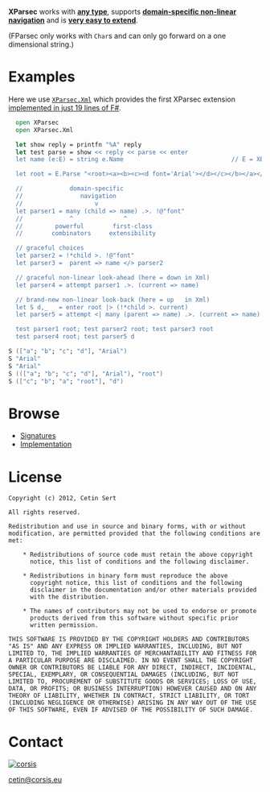 **XParsec** works with [**any type**](https://github.com/corsis/XParsec/blob/0284b134a566ad2470d39a71fb94d7f4cbac0bdb/XParsec.fsi#L26), supports **[domain-specific non-linear navigation](https://github.com/corsis/XParsec/blob/0284b134a566ad2470d39a71fb94d7f4cbac0bdb/XParsec.fsi#L88)** and is [**very easy to extend**](https://github.com/corsis/XParsec/blob/0284b134a566ad2470d39a71fb94d7f4cbac0bdb/XParsec.fs#L102).

(FParsec only works with `Char`s and can only go forward on a one dimensional string.)

# Examples

Here we use [`XParsec.Xml`](https://github.com/corsis/XParsec/blob/0284b134a566ad2470d39a71fb94d7f4cbac0bdb/XParsec.fsi#L61) which provides the first XParsec extension [implemented in just 19 lines of F#](https://github.com/corsis/XParsec/blob/0284b134a566ad2470d39a71fb94d7f4cbac0bdb/XParsec.fs#L102).

```fsharp
  open XParsec
  open XParsec.Xml

  let show reply = printfn "%A" reply
  let test parse = show << reply << parse << enter
  let name (e:E) = string e.Name                              // E = XElement

  let root = E.Parse "<root><a><b><c><d font='Arial'></d></c></b></a></root>"

  //             domain-specific
  //                navigation
  //                    v
  let parser1 = many (child => name) .>. !@"font"
  //             ^              ^
  //         powerful        first-class
  //        combinators     extensibility

  // graceful choices
  let parser2 = !*child >. !@"font"
  let parser3 =  parent => name </> parser2

  // graceful non-linear look-ahead (here = down in Xml)
  let parser4 = attempt parser1 .>. (current => name)

  // brand-new non-linear look-back (here = up   in Xml)
  let S d,_   = enter root |> (!*child >. current)
  let parser5 = attempt <| many (parent => name) .>. (current => name)

  test parser1 root; test parser2 root; test parser3 root
  test parser4 root; test parser5 d
```
```fsharp
S (["a"; "b"; "c"; "d"], "Arial")
S "Arial"
S "Arial"
S ((["a"; "b"; "c"; "d"], "Arial"), "root")
S (["c"; "b"; "a"; "root"], "d")
```

# Browse

+ [Signatures](https://github.com/corsis/XParsec/blob/master/XParsec.fsi#slider)
+ [Implementation](https://github.com/corsis/XParsec/blob/master/XParsec.fs#slider)

# License

```
Copyright (c) 2012, Cetin Sert

All rights reserved.

Redistribution and use in source and binary forms, with or without
modification, are permitted provided that the following conditions are
met:

    * Redistributions of source code must retain the above copyright
      notice, this list of conditions and the following disclaimer.

    * Redistributions in binary form must reproduce the above
      copyright notice, this list of conditions and the following
      disclaimer in the documentation and/or other materials provided
      with the distribution.

    * The names of contributors may not be used to endorse or promote
      products derived from this software without specific prior
      written permission. 

THIS SOFTWARE IS PROVIDED BY THE COPYRIGHT HOLDERS AND CONTRIBUTORS
"AS IS" AND ANY EXPRESS OR IMPLIED WARRANTIES, INCLUDING, BUT NOT
LIMITED TO, THE IMPLIED WARRANTIES OF MERCHANTABILITY AND FITNESS FOR
A PARTICULAR PURPOSE ARE DISCLAIMED. IN NO EVENT SHALL THE COPYRIGHT
OWNER OR CONTRIBUTORS BE LIABLE FOR ANY DIRECT, INDIRECT, INCIDENTAL,
SPECIAL, EXEMPLARY, OR CONSEQUENTIAL DAMAGES (INCLUDING, BUT NOT
LIMITED TO, PROCUREMENT OF SUBSTITUTE GOODS OR SERVICES; LOSS OF USE,
DATA, OR PROFITS; OR BUSINESS INTERRUPTION) HOWEVER CAUSED AND ON ANY
THEORY OF LIABILITY, WHETHER IN CONTRACT, STRICT LIABILITY, OR TORT
(INCLUDING NEGLIGENCE OR OTHERWISE) ARISING IN ANY WAY OUT OF THE USE
OF THIS SOFTWARE, EVEN IF ADVISED OF THE POSSIBILITY OF SUCH DAMAGE.
```

# Contact

[![corsis]](https://github.com/corsis/)

[cetin@corsis.eu](mailto:fusion@corsis.eu)

[corsis]: http://portfusion.sourceforge.net/i/l100.png "Corsis Research"